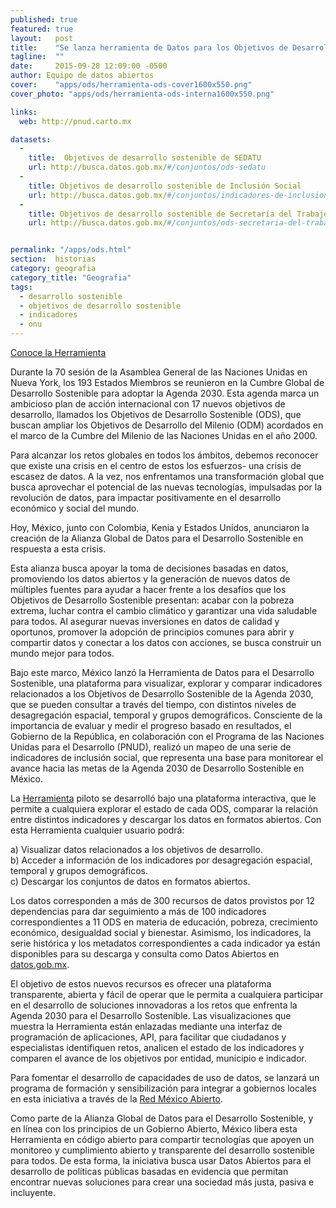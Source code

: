 ```yaml
---
published: true
featured: true
layout:   post
title:    "Se lanza herramienta de Datos para los Objetivos de Desarrollo Sostenible"
tagline:  ""
date:     2015-09-28 12:09:00 -0500
author: Equipo de datos abiertos
cover:    "apps/ods/herramienta-ods-cover1600x550.png"
cover_photo: "apps/ods/herramienta-ods-interna1600x550.png"

links:
  web: http://pnud.carto.mx

datasets:
  -
    title:  Objetivos de desarrollo sostenible de SEDATU
    url: http://busca.datos.gob.mx/#/conjuntos/ods-sedatu
  -
    title: Objetivos de desarrollo sostenible de Inclusión Social
    url: http://busca.datos.gob.mx/#/conjuntos/indicadores-de-inclusion-social-para-la-agenda-post-2015
  -
    title: Objetivos de desarrollo sostenible de Secretaría del Trabajo y Previsión Social
    url: http://busca.datos.gob.mx/#/conjuntos/ods-secretaria-del-trabajo-y-prevision-social


permalink: "/apps/ods.html"
section:  historias
category: geografia
category_title: "Geografia"
tags:
  - desarrollo sostenible
  - objetivos de desarrollo sostenible
  - indicadores
  - onu
---
```


[Conoce la Herramienta](http://http://pnud.carto.mx/)

Durante la 70 sesión de la Asamblea General de las Naciones Unidas en Nueva York, los 193 Estados Miembros se reunieron en la Cumbre Global de Desarrollo Sostenible para adoptar la Agenda 2030. Esta agenda marca un ambicioso plan de acción internacional con 17 nuevos objetivos de desarrollo, llamados los Objetivos de Desarrollo Sostenible (ODS), que buscan ampliar los Objetivos de Desarrollo del Milenio (ODM) acordados en el marco de la Cumbre del Milenio de las Naciones Unidas en el año 2000.

Para alcanzar los retos globales en todos los ámbitos, debemos reconocer que existe una crisis en el centro de estos los esfuerzos- una crisis de escasez de datos. A la vez, nos enfrentamos una transformación global que busca aprovechar el potencial de las nuevas tecnologías, impulsadas por la revolución de datos, para impactar positivamente en el desarrollo económico y social del mundo.

Hoy, México, junto con Colombia, Kenia y Estados Unidos,  anunciaron la creación de la Alianza Global de Datos para el Desarrollo Sostenible en respuesta a esta crisis.

Esta alianza busca apoyar la toma de decisiones basadas en datos, promoviendo los datos abiertos y la generación de nuevos datos de múltiples fuentes para ayudar a hacer frente a los desafíos que los Objetivos de Desarrollo Sostenible presentan: acabar con la pobreza extrema, luchar contra el cambio climático y garantizar una vida saludable para todos. Al asegurar nuevas inversiones en datos de calidad y oportunos, promover la adopción de principios comunes para abrir y compartir datos y conectar a los datos con acciones, se busca construir un mundo mejor para todos.

Bajo este marco, México lanzó la Herramienta de Datos para el Desarrollo Sostenible, una plataforma para visualizar, explorar y comparar indicadores relacionados a los Objetivos de Desarrollo Sostenible de la Agenda 2030, que se pueden consultar a través del tiempo, con distintos niveles de desagregación espacial, temporal y grupos demográficos. Consciente de la importancia de evaluar y medir el progreso basado en resultados, el Gobierno de la República, en colaboración con el Programa de las Naciones Unidas para el Desarrollo (PNUD), realizó un mapeo de una serie de indicadores de inclusión social, que representa una base para monitorear el avance hacia las metas de la Agenda 2030 de Desarrollo Sostenible en México.

La [Herramienta](http://datos.gob.mx/agenda2030) piloto se desarrolló bajo una plataforma interactiva, que le permite a cualquiera explorar el estado de cada ODS, comparar la relación entre distintos indicadores y descargar los datos en formatos abiertos. Con esta Herramienta cualquier usuario podrá:

a) Visualizar datos relacionados a los objetivos de desarrollo.  
b) Acceder a información de los indicadores por desagregación espacial, temporal y grupos demográficos.  
c) Descargar los conjuntos de datos en formatos abiertos.

Los datos corresponden a más de 300 recursos de datos provistos por 12 dependencias para dar seguimiento a más de 100 indicadores correspondientes a 11 ODS en materia de educación, pobreza, crecimiento económico, desigualdad social y bienestar. Asimismo, los indicadores, la serie histórica y los metadatos correspondientes a cada indicador ya están disponibles para su descarga y consulta como Datos Abiertos en [datos.gob.mx](http://datos.gob.mx).

El objetivo de estos nuevos recursos es ofrecer una plataforma transparente, abierta y fácil de operar que le permita a cualquiera participar en el desarrollo de soluciones innovadoras a los retos que enfrenta la Agenda 2030 para el Desarrollo Sostenible. Las visualizaciones que muestra la Herramienta están enlazadas mediante una interfaz de programación de aplicaciones, API, para facilitar que ciudadanos y especialistas identifiquen retos, analicen el estado de los indicadores y comparen el avance de los objetivos por entidad, municipio e indicador.

Para fomentar el desarrollo de capacidades de uso de datos, se lanzará un programa de formación y sensibilización para integrar a gobiernos locales en esta iniciativa a través de la [Red México Abierto](http://www.mxabierto.org/).

Como parte de la Alianza Global de Datos para el Desarrollo Sostenible, y en línea con los principios de un Gobierno Abierto, México libera esta Herramienta en código abierto para compartir tecnologías que apoyen un monitoreo y cumplimiento abierto y transparente del desarrollo sostenible para todos. De esta forma, la iniciativa busca usar Datos Abiertos para el desarrollo de políticas públicas basadas en evidencia que permitan encontrar nuevas soluciones para crear una sociedad más justa, pasiva e incluyente.
